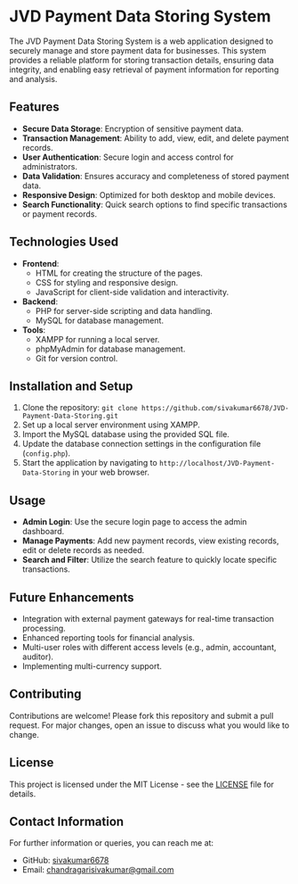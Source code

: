 # JVD Payment Data Storing System
The JVD Payment Data Storing System is a web application designed to securely manage and store payment data for businesses. This system provides a reliable platform for storing transaction details, ensuring data integrity, and enabling easy retrieval of payment information for reporting and analysis.
## Features
- **Secure Data Storage**: Encryption of sensitive payment data.
- **Transaction Management**: Ability to add, view, edit, and delete payment records.
- **User Authentication**: Secure login and access control for administrators.
- **Data Validation**: Ensures accuracy and completeness of stored payment data.
- **Responsive Design**: Optimized for both desktop and mobile devices.
- **Search Functionality**: Quick search options to find specific transactions or payment records.
## Technologies Used
- **Frontend**:
  - HTML for creating the structure of the pages.
  - CSS for styling and responsive design.
  - JavaScript for client-side validation and interactivity.
- **Backend**:
  - PHP for server-side scripting and data handling.
  - MySQL for database management.
- **Tools**:
  - XAMPP for running a local server.
  - phpMyAdmin for database management.
  - Git for version control.
## Installation and Setup
1. Clone the repository: `git clone https://github.com/sivakumar6678/JVD-Payment-Data-Storing.git`
2. Set up a local server environment using XAMPP.
3. Import the MySQL database using the provided SQL file.
4. Update the database connection settings in the configuration file (`config.php`).
5. Start the application by navigating to `http://localhost/JVD-Payment-Data-Storing` in your web browser.
## Usage
- **Admin Login**: Use the secure login page to access the admin dashboard.
- **Manage Payments**: Add new payment records, view existing records, edit or delete records as needed.
- **Search and Filter**: Utilize the search feature to quickly locate specific transactions.
## Future Enhancements
- Integration with external payment gateways for real-time transaction processing.
- Enhanced reporting tools for financial analysis.
- Multi-user roles with different access levels (e.g., admin, accountant, auditor).
- Implementing multi-currency support.
## Contributing
Contributions are welcome! Please fork this repository and submit a pull request. For major changes, open an issue to discuss what you would like to change.
## License
This project is licensed under the MIT License - see the [LICENSE](LICENSE) file for details.
## Contact Information
For further information or queries, you can reach me at:
- GitHub: [sivakumar6678](https://github.com/sivakumar6678)
- Email: [chandragarisivakumar@gmail.com](mailto:chandragarisivakumar@gmail.com)
